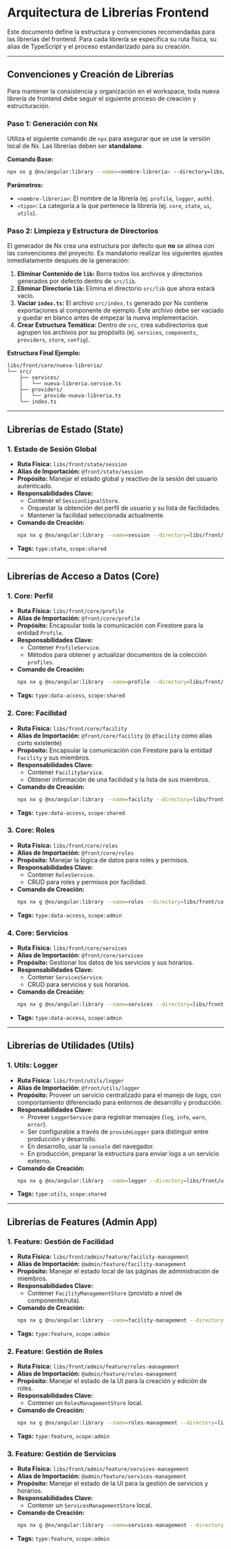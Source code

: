 # Arquitectura de Librerías Frontend

Este documento define la estructura y convenciones recomendadas para las librerías del frontend. Para cada librería se especifica su ruta física, su alias de TypeScript y el proceso estandarizado para su creación.

---

## Convenciones y Creación de Librerías

Para mantener la consistencia y organización en el workspace, toda nueva librería de frontend debe seguir el siguiente proceso de creación y estructuración.

### Paso 1: Generación con Nx

Utiliza el siguiente comando de `npx` para asegurar que se use la versión local de Nx. Las librerías deben ser **standalone**.

**Comando Base:**
```bash
npx nx g @nx/angular:library --name=<nombre-libreria> --directory=libs/front/<tipo>/<nombre-libreria> --standalone --importPath=@front/<tipo>/<nombre-libreria>
```

**Parámetros:**
-   `<nombre-libreria>`: El nombre de la librería (ej. `profile`, `logger`, `auth`).
-   `<tipo>`: La categoría a la que pertenece la librería (ej. `core`, `state`, `ui`, `utils`).

### Paso 2: Limpieza y Estructura de Directorios

El generador de Nx crea una estructura por defecto que **no** se alinea con las convenciones del proyecto. Es mandatorio realizar los siguientes ajustes inmediatamente después de la generación:

1.  **Eliminar Contenido de `lib`:** Borra todos los archivos y directorios generados por defecto dentro de `src/lib`.
2.  **Eliminar Directorio `lib`:** Elimina el directorio `src/lib` que ahora estará vacío.
3.  **Vaciar `index.ts`:** El archivo `src/index.ts` generado por Nx contiene exportaciones al componente de ejemplo. Este archivo debe ser vaciado y quedar en blanco antes de empezar la nueva implementación.
4.  **Crear Estructura Temática:** Dentro de `src`, crea subdirectorios que agrupen los archivos por su propósito (ej. `services`, `components`, `providers`, `store`, `config`).

**Estructura Final Ejemplo:**
```
libs/front/core/nueva-libreria/
└── src/
    ├── services/
    │   └── nueva-libreria.service.ts
    ├── providers/
    │   └── provide-nueva-libreria.ts
    └── index.ts
```

---

## Librerías de Estado (State)

### 1. Estado de Sesión Global

-   **Ruta Física:** `libs/front/state/session`
-   **Alias de Importación:** `@front/state/session`
-   **Propósito:** Manejar el estado global y reactivo de la sesión del usuario autenticado.
-   **Responsabilidades Clave:**
    -   Contener el `SessionSignalStore`.
    -   Orquestar la obtención del perfil de usuario y su lista de facilidades.
    -   Mantener la facilidad seleccionada actualmente.
-   **Comando de Creación:**
    ```bash
    npx nx g @nx/angular:library --name=session --directory=libs/front/state/session --standalone --importPath=@front/state/session
    ```
-   **Tags:** `type:state`, `scope:shared`

---

## Librerías de Acceso a Datos (Core)

### 1. Core: Perfil

-   **Ruta Física:** `libs/front/core/profile`
-   **Alias de Importación:** `@front/core/profile`
-   **Propósito:** Encapsular toda la comunicación con Firestore para la entidad `Profile`.
-   **Responsabilidades Clave:**
    -   Contener `ProfileService`.
    -   Métodos para obtener y actualizar documentos de la colección `profiles`.
-   **Comando de Creación:**
    ```bash
    npx nx g @nx/angular:library --name=profile --directory=libs/front/core/profile --standalone --importPath=@front/core/profile
    ```
-   **Tags:** `type:data-access`, `scope:shared`

### 2. Core: Facilidad

-   **Ruta Física:** `libs/front/core/facility`
-   **Alias de Importación:** `@front/core/facility` (o `@facility` como alias corto existente)
-   **Propósito:** Encapsular la comunicación con Firestore para la entidad `Facility` y sus miembros.
-   **Responsabilidades Clave:**
    -   Contener `FacilityService`.
    -   Obtener información de una facilidad y la lista de sus miembros.
-   **Comando de Creación:**
    ```bash
    npx nx g @nx/angular:library --name=facility --directory=libs/front/core/facility --standalone --importPath=@front/core/facility
    ```
-   **Tags:** `type:data-access`, `scope:shared`

### 3. Core: Roles

-   **Ruta Física:** `libs/front/core/roles`
-   **Alias de Importación:** `@front/core/roles`
-   **Propósito:** Manejar la lógica de datos para roles y permisos.
-   **Responsabilidades Clave:**
    -   Contener `RolesService`.
    -   CRUD para roles y permisos por facilidad.
-   **Comando de Creación:**
    ```bash
    npx nx g @nx/angular:library --name=roles --directory=libs/front/core/roles --standalone --importPath=@front/core/roles
    ```
-   **Tags:** `type:data-access`, `scope:admin`

### 4. Core: Servicios

-   **Ruta Física:** `libs/front/core/services`
-   **Alias de Importación:** `@front/core/services`
-   **Propósito:** Gestionar los datos de los servicios y sus horarios.
-   **Responsabilidades Clave:**
    -   Contener `ServicesService`.
    -   CRUD para servicios y sus horarios.
-   **Comando de Creación:**
    ```bash
    npx nx g @nx/angular:library --name=services --directory=libs/front/core/services --standalone --importPath=@front/core/services
    ```
-   **Tags:** `type:data-access`, `scope:admin`

---

## Librerías de Utilidades (Utils)

### 1. Utils: Logger

-   **Ruta Física:** `libs/front/utils/logger`
-   **Alias de Importación:** `@front/utils/logger`
-   **Propósito:** Proveer un servicio centralizado para el manejo de logs, con comportamiento diferenciado para entornos de desarrollo y producción.
-   **Responsabilidades Clave:**
    -   Proveer `LoggerService` para registrar mensajes (`log`, `info`, `warn`, `error`).
    -   Ser configurable a través de `provideLogger` para distinguir entre producción y desarrollo.
    -   En desarrollo, usar la `console` del navegador.
    -   En producción, preparar la estructura para enviar logs a un servicio externo.
-   **Comando de Creación:**
    ```bash
    npx nx g @nx/angular:library --name=logger --directory=libs/front/utils/logger --standalone --importPath=@front/utils/logger
    ```
-   **Tags:** `type:utils`, `scope:shared`

---

## Librerías de Features (Admin App)

### 1. Feature: Gestión de Facilidad

-   **Ruta Física:** `libs/front/admin/feature/facility-management`
-   **Alias de Importación:** `@admin/feature/facility-management`
-   **Propósito:** Manejar el estado local de las páginas de administración de miembros.
-   **Responsabilidades Clave:**
    -   Contener `FacilityManagementStore` (provisto a nivel de componente/ruta).
-   **Comando de Creación:**
    ```bash
    npx nx g @nx/angular:library --name=facility-management --directory=libs/front/admin/feature/facility-management --standalone --importPath=@admin/feature/facility-management
    ```
-   **Tags:** `type:feature`, `scope:admin`

### 2. Feature: Gestión de Roles

-   **Ruta Física:** `libs/front/admin/feature/roles-management`
-   **Alias de Importación:** `@admin/feature/roles-management`
-   **Propósito:** Manejar el estado de la UI para la creación y edición de roles.
-   **Responsabilidades Clave:**
    -   Contener un `RolesManagementStore` local.
-   **Comando de Creación:**
    ```bash
    npx nx g @nx/angular:library --name=roles-management --directory=libs/front/admin/feature/roles-management --standalone --importPath=@admin/feature/roles-management
    ```
-   **Tags:** `type:feature`, `scope:admin`

### 3. Feature: Gestión de Servicios

-   **Ruta Física:** `libs/front/admin/feature/services-management`
-   **Alias de Importación:** `@admin/feature/services-management`
-   **Propósito:** Manejar el estado de la UI para la gestión de servicios y horarios.
-   **Responsabilidades Clave:**
    -   Contener un `ServicesManagementStore` local.
-   **Comando de Creación:**
    ```bash
    npx nx g @nx/angular:library --name=services-management --directory=libs/front/admin/feature/services-management --standalone --importPath=@admin/feature/services-management
    ```
-   **Tags:** `type:feature`, `scope:admin`
